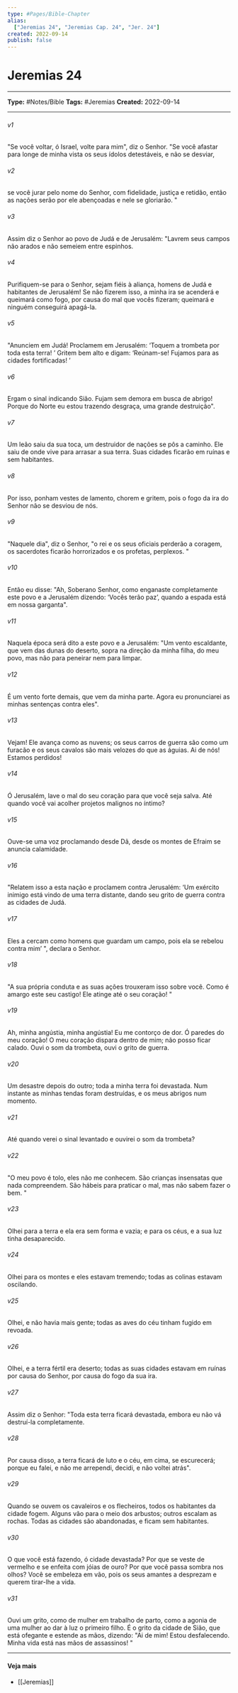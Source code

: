 ```yaml
---
type: #Pages/Bible-Chapter
alias:
  ["Jeremias 24", "Jeremias Cap. 24", "Jer. 24"]
created: 2022-09-14
publish: false
---
```


# Jeremias 24

---

**Type:** #Notes/Bible
**Tags:** #Jeremias
**Created:** 2022-09-14

---

###### v1
"Se você voltar, ó Israel, volte para mim", diz o Senhor. "Se você afastar para longe de minha vista os seus ídolos detestáveis, e não se desviar,
###### v2
se você jurar pelo nome do Senhor, com fidelidade, justiça e retidão, então as nações serão por ele abençoadas e nele se gloriarão. "
###### v3
Assim diz o Senhor ao povo de Judá e de Jerusalém: "Lavrem seus campos não arados e não semeiem entre espinhos.
###### v4
Purifiquem-se para o Senhor, sejam fiéis à aliança, homens de Judá e habitantes de Jerusalém! Se não fizerem isso, a minha ira se acenderá e queimará como fogo, por causa do mal que vocês fizeram; queimará e ninguém conseguirá apagá-la.
###### v5
"Anunciem em Judá! Proclamem em Jerusalém: ‘Toquem a trombeta por toda esta terra! ’ Gritem bem alto e digam: ‘Reúnam-se! Fujamos para as cidades fortificadas! ’
###### v6
Ergam o sinal indicando Sião. Fujam sem demora em busca de abrigo! Porque do Norte eu estou trazendo desgraça, uma grande destruição".
###### v7
Um leão saiu da sua toca, um destruidor de nações se pôs a caminho. Ele saiu de onde vive para arrasar a sua terra. Suas cidades ficarão em ruínas e sem habitantes.
###### v8
Por isso, ponham vestes de lamento, chorem e gritem, pois o fogo da ira do Senhor não se desviou de nós.
###### v9
"Naquele dia", diz o Senhor, "o rei e os seus oficiais perderão a coragem, os sacerdotes ficarão horrorizados e os profetas, perplexos. "
###### v10
Então eu disse: "Ah, Soberano Senhor, como enganaste completamente este povo e a Jerusalém dizendo: ‘Vocês terão paz’, quando a espada está em nossa garganta".
###### v11
Naquela época será dito a este povo e a Jerusalém: "Um vento escaldante, que vem das dunas do deserto, sopra na direção da minha filha, do meu povo, mas não para peneirar nem para limpar.
###### v12
É um vento forte demais, que vem da minha parte. Agora eu pronunciarei as minhas sentenças contra eles".
###### v13
Vejam! Ele avança como as nuvens; os seus carros de guerra são como um furacão e os seus cavalos são mais velozes do que as águias. Ai de nós! Estamos perdidos!
###### v14
Ó Jerusalém, lave o mal do seu coração para que você seja salva. Até quando você vai acolher projetos malignos no íntimo?
###### v15
Ouve-se uma voz proclamando desde Dã, desde os montes de Efraim se anuncia calamidade.
###### v16
"Relatem isso a esta nação e proclamem contra Jerusalém: ‘Um exército inimigo está vindo de uma terra distante, dando seu grito de guerra contra as cidades de Judá.
###### v17
Eles a cercam como homens que guardam um campo, pois ela se rebelou contra mim’ ", declara o Senhor.
###### v18
"A sua própria conduta e as suas ações trouxeram isso sobre você. Como é amargo este seu castigo! Ele atinge até o seu coração! "
###### v19
Ah, minha angústia, minha angústia! Eu me contorço de dor. Ó paredes do meu coração! O meu coração dispara dentro de mim; não posso ficar calado. Ouvi o som da trombeta, ouvi o grito de guerra.
###### v20
Um desastre depois do outro; toda a minha terra foi devastada. Num instante as minhas tendas foram destruídas, e os meus abrigos num momento.
###### v21
Até quando verei o sinal levantado e ouvirei o som da trombeta?
###### v22
"O meu povo é tolo, eles não me conhecem. São crianças insensatas que nada compreendem. São hábeis para praticar o mal, mas não sabem fazer o bem. "
###### v23
Olhei para a terra e ela era sem forma e vazia; e para os céus, e a sua luz tinha desaparecido.
###### v24
Olhei para os montes e eles estavam tremendo; todas as colinas estavam oscilando.
###### v25
Olhei, e não havia mais gente; todas as aves do céu tinham fugido em revoada.
###### v26
Olhei, e a terra fértil era deserto; todas as suas cidades estavam em ruínas por causa do Senhor, por causa do fogo da sua ira.
###### v27
Assim diz o Senhor: "Toda esta terra ficará devastada, embora eu não vá destruí-la completamente.
###### v28
Por causa disso, a terra ficará de luto e o céu, em cima, se escurecerá; porque eu falei, e não me arrependi, decidi, e não voltei atrás".
###### v29
Quando se ouvem os cavaleiros e os flecheiros, todos os habitantes da cidade fogem. Alguns vão para o meio dos arbustos; outros escalam as rochas. Todas as cidades são abandonadas, e ficam sem habitantes.
###### v30
O que você está fazendo, ó cidade devastada? Por que se veste de vermelho e se enfeita com jóias de ouro? Por que você passa sombra nos olhos? Você se embeleza em vão, pois os seus amantes a desprezam e querem tirar-lhe a vida.
###### v31
Ouvi um grito, como de mulher em trabalho de parto, como a agonia de uma mulher ao dar à luz o primeiro filho. É o grito da cidade de Sião, que está ofegante e estende as mãos, dizendo: "Ai de mim! Estou desfalecendo. Minha vida está nas mãos de assassinos! "


---

#### Veja mais

- [[Jeremias]]
